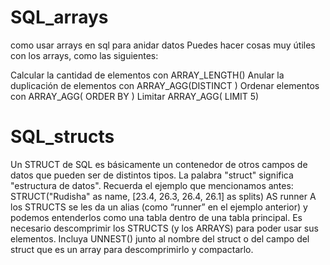 # SQL_arrays
como usar arrays en sql para anidar datos
Puedes hacer cosas muy útiles con los arrays, como las siguientes:

Calcular la cantidad de elementos con ARRAY_LENGTH(<array>)
Anular la duplicación de elementos con ARRAY_AGG(DISTINCT <field>)
Ordenar elementos con ARRAY_AGG(<field> ORDER BY <field>)
Limitar ARRAY_AGG(<field> LIMIT 5)

# SQL_structs

Un STRUCT de SQL es básicamente un contenedor de otros campos de datos que pueden ser de distintos tipos. La palabra "struct" significa "estructura de datos". Recuerda el ejemplo que mencionamos antes:
STRUCT("Rudisha" as name, [23.4, 26.3, 26.4, 26.1] as splits) AS runner
A los STRUCTS se les da un alias (como “runner” en el ejemplo anterior) y podemos entenderlos como una tabla dentro de una tabla principal.
Es necesario descomprimir los STRUCTS (y los ARRAYS) para poder usar sus elementos. Incluya UNNEST() junto al nombre del struct o del campo del struct que es un array para descomprimirlo y compactarlo.
